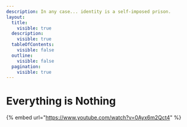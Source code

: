 ```yaml
---
description: In any case... identity is a self-imposed prison.
layout:
  title:
    visible: true
  description:
    visible: true
  tableOfContents:
    visible: false
  outline:
    visible: false
  pagination:
    visible: true
---
```


# Everything is Nothing

{% embed url="https://www.youtube.com/watch?v=0Ayx6m2Qct4" %}
